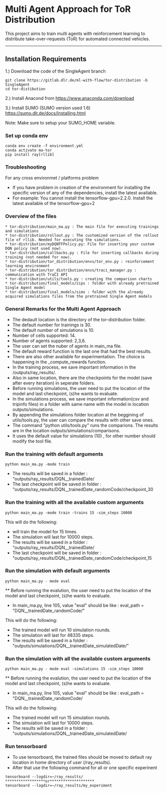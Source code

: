 # Multi Agent Approach for ToR Distribution 

This project aims to train multi agents with reinforcement learning to distribute take-over-requests (ToR) for automated connected vehicles.

---
## Installation Requirements
1.) Download the code of the SingleAgent branch

    git clone https://gitlab.dlr.de/ml-with-flow/tor-distribution -b SingleAgent
    cd tor-distibution


2.) Install Anacond from https://www.anaconda.com/download

3.) Install SUMO (SUMO version used 1.6) https://sumo.dlr.de/docs/Installing.html

Note: Make sure to setup your SUMO_HOME variable.


### Set up conda env

```
conda env create -f environment.yml
conda activate ma-tor
pip install ray[rllib]
```


### Troubleshooting

For any cross environmet / platforms problem
* If you have problem in creation of the environment for installing the specific version of any of the dependencies, install the latest available.
* For example: You cannot install the tensorflow-gpu=2.2.0. Install the latest available of the tensorflow-gpu=2


### Overview of the files

```
* tor-distribution/main_ma.py : The main file for executing trainings and simulations
* tor-distribution/rollout.py : The customized version of the rollout file of rllib. Needed for executing the simulations.
* tor-distribution/myDQNTFPolicy.py: File for inserting your custom DQN policy (not used now).
* tor-distribution/callbacks.py : File for inserting callbacks during training (not needed for now).
* tor-distribution/tor_distribution/envs/tor_env.py : reinforcement learning environment
* tor-distribution/tor_distribution/envs/traci_manager.py : communication with TraCI API
* tor-distribution/utils/tools.py : creating the comparison charts
* tor-distribution/final_models/zips : folder with already pretrained Single Agent model
* tor-distribution/final_models/sims : folder with the already acquired simulations files from the pretrained Single Agent models
```

### General Remarks for the Multi Agent Approach

* The dedault location is the directory of the tor-distribution folder.
* The default number for trainings is 30.
* The default number of simulations is 10.
* Number of cells supported: 14.
* Number of agents supported: 2,3,6.
* The user can set the nuber of agents in main_ma file.
* The default reward function is the last one that had the best results.
* There are also other available for experimentation. The choice is happening in the _compute_rewards function.
* In the training process, we save important information in the /outputs/ray_results/. 
* Also in same location, there are the checkpoints for the model (save after every iteration) in seperate folders.
* Before running simulations, the user need to put the location of the model and last checkpoint, (s)he wants to evaluate.
* In the simulations process, we save important information(csv and tripinfo files) in a folder with same name with the model in location outputs/simulations. 
* By appending the simulations folder location at the beggining of utils/tools.py, the user can compare the results with other save ones.
* The command "python utils/tools.py" runs the comparions. The results are in the location outputs/simulations/comparisons.
* It uses the default value for simulations (10) , for other number should modify the tool file.


### Run the training with default arguments

```
python main_ma.py -mode train
```

* The results will be saved in a folder : "outputs/ray_results/DQN__trainedDate/
* The last checkpoint will be saved in folder : "outputs/ray_results/DQN__trainedDate_randomCode/checkpoint_30

### Run the training with all the available custom arguments

```
python main_ma.py -mode train -trains 15 -sim_steps 10000

```
This will do the following:
* will train the model for 15 times.
* The simulation will last for 10000 steps.
* The results will be saved in a folder : "outputs/ray_results/DQN__trainedDate/
* The last checkpoint will be saved in folder : "outputs/ray_results/DQN__trainedDate_randomCode/checkpoint_15


### Run the simulation with default arguments

```
python main_ma.py - mode eval
```
** Before running the evalution, the user need to put the location of the model and last checkpoint, (s)he wants to evaluate.
* In main_ma.py, line 105, value "eval" should be like : eval_path = "DQN__trainedDate_randomCode/"

This will do the following:
* The trained model will run 10 simulation rounds.
* The simulation will last for 48335 steps.
* The results will be saved in a folder : "outputs/simulations/DQN__trainedDate_simulatedDate/"

### Run the simulation with all the available custom arguments

```
python main_ma.py - mode eval -simulations 15 -sim_steps 10000
```
** Before running the evalution, the user need to put the location of the model and last checkpoint, (s)he wants to evaluate.
* In main_ma.py, line 105, value "eval" should be like : eval_path = "DQN__trainedDate_randomCode/


This will do the following:
* The trained model will run 15 simulation rounds.
* The simulation will last for 10000 steps.
* The results will be saved in a folder : "outputs/simulations/DQN__trainedDate_simulatedDate/

### Run tensorboard
* To use tensorboard, the trained files should be moved to default ray location in home directory of user (/ray_results).
* After that use the following command for all or one specific experinent

```
tensorboard --logdir=~/ray_results/
******************or********************
tensorboard --logdir=~/ray_results/my_experiment
```


